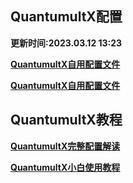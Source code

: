 ## QuantumultX配置
**更新时间:2023.03.12 13:23**

**[QuantumultX自用配置文件](https://raw.githubusercontent.com/Centralmatrix3/QuantumultX/QuantumultX/QuantumultX.Snippet)**

**[QuantumultX自用配置文件](https://raw.githubusercontent.com/Centralmatrix3/QuantumultX/QuantumultX/QuantumultX.conf)**

## QuantumultX教程

**[QuantumultX完整配置解读](https://raw.githubusercontent.com/KOP-XIAO/QuantumultX/master/QuantumultX_Profiles.conf)**

**[QuantumultX小白使用教程](https://www.notion.so/kopshawn/Quantumult-X-1d32ddc6e61c4892ad2ec5ea47f00917)**

